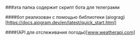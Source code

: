 ###эта папка содержит скрипт бота для телеграмм

####бот реализован с помощью библиотеки (aiograg)[https://docs.aiogram.dev/en/latest/quick_start.html]

####(API для отслеживания погоды)[www.weatherapi.com]

